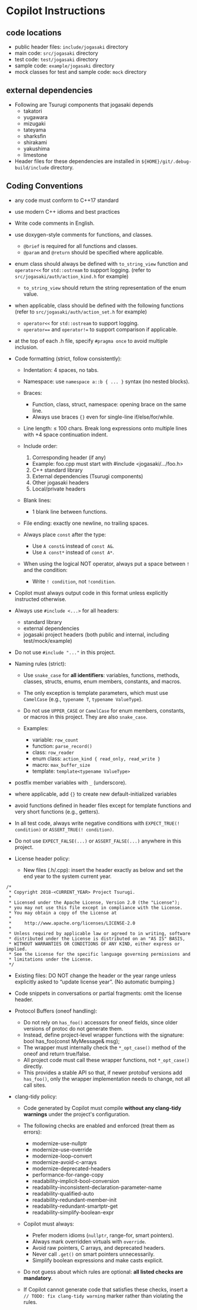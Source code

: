 # Copilot Instructions

## code locations

- public header files: `include/jogasaki` directory
- main code: `src/jogasaki` directory
- test code: `test/jogasaki` directory
- sample code: `example/jogasaki` directory
- mock classes for test and sample code: `mock` directory

## external dependencies

- Following are Tsurugi components that jogasaki depends
    - takatori
    - yugawara
    - mizugaki
    - tateyama
    - sharksfin
    - shirakami
    - yakushima
    - limestone
- Header files for these dependencies are installed in `${HOME}/git/.debug-build/include` directory.

## Coding Conventions

- any code must conform to C++17 standard
- use modern C++ idioms and best practices
- Write code comments in English.
- use doxygen-style comments for functions, and classes.
  - `@brief` is required for all functions and classes.
  - `@param` and `@return` should be specified where applicable.
- enum class should always be defined with `to_string_view` function and `operator<<` for `std::ostream` to support logging. (refer to `src/jogasaki/auth/action_kind.h` for example)
  - `to_string_view` should return the string representation of the enum value.
- when applicable, class should be defined with the following functions (refer to `src/jogasaki/auth/action_set.h` for example)
  - `operator<<` for `std::ostream` to support logging.
  - `operator==` and `operator!=` to support comparison if applicable.

- at the top of each .h file, specify `#pragma once` to avoid multiple inclusion.

- Code formatting (strict, follow consistently):

  - Indentation: 4 spaces, no tabs.
  - Namespace: use `namespace a::b { ... }` syntax (no nested blocks).
  - Braces:
    - Function, class, struct, namespace: opening brace on the same line.
    - Always use braces `{}` even for single-line if/else/for/while.
  - Line length: ≤ 100 chars. Break long expressions onto multiple lines with +4 space continuation indent.
  - Include order:
    1. Corresponding header (if any)
      - Example: foo.cpp must start with #include <jogasaki/.../foo.h>
    2. C++ standard library
    3. External dependencies (Tsurugi components)
    4. Other jogasaki headers
    5. Local/private headers
  - Blank lines:
    - 1 blank line between functions.
  - File ending: exactly one newline, no trailing spaces.

  - Always place `const` after the type:
    - Use `A const&` instead of `const A&`.
    - Use `A const*` instead of `const A*`.
  - When using the logical NOT operator, always put a space between `!` and the condition:
    - Write `! condition`, not `!condition`.

- Copilot must always output code in this format unless explicitly instructed otherwise.


- Always use `#include <...>` for all headers:
  - standard library
  - external dependencies
  - jogasaki project headers (both public and internal, including test/mock/example)
- Do not use `#include "..."` in this project.

- Naming rules (strict):
  - Use `snake_case` for **all identifiers**: variables, functions, methods, classes, structs, enums, enum members, constants, and macros.
  - The only exception is template parameters, which must use `CamelCase` (e.g., `typename T`, `typename ValueType`).
  - Do not use `UPPER_CASE` or `CamelCase` for enum members, constants, or macros in this project. They are also `snake_case`.

  - Examples:
    - variable: `row_count`
    - function: `parse_record()`
    - class: `row_reader`
    - enum class: `action_kind { read_only, read_write }`
    - macro: `max_buffer_size`
    - template: `template<typename ValueType>`

- postfix member variables with `_` (underscore).
- where applicable, add `{}` to create new default-initialized variables
- avoid functions defined in header files except for template functions and very short functions (e.g., getters).

- In all test code, always write negative conditions with `EXPECT_TRUE(! condition)` or `ASSERT_TRUE(! condition)`.
- Do not use `EXPECT_FALSE(...)` or `ASSERT_FALSE(...)` anywhere in this project.


- License header policy:

  - New files (.h/.cpp): insert the header exactly as below and set the end year to the system current year.
```
/*
 * Copyright 2018-<CURRENT_YEAR> Project Tsurugi.
 *
 * Licensed under the Apache License, Version 2.0 (the "License");
 * you may not use this file except in compliance with the License.
 * You may obtain a copy of the License at
 *
 *     http://www.apache.org/licenses/LICENSE-2.0
 *
 * Unless required by applicable law or agreed to in writing, software
 * distributed under the License is distributed on an "AS IS" BASIS,
 * WITHOUT WARRANTIES OR CONDITIONS OF ANY KIND, either express or implied.
 * See the License for the specific language governing permissions and
 * limitations under the License.
 */
```

  - Existing files: DO NOT change the header or the year range unless explicitly asked to “update license year”.
    (No automatic bumping.)

  - Code snippets in conversations or partial fragments: omit the license header.

- Protocol Buffers (oneof handling):

  - Do not rely on `has_foo()` accessors for oneof fields, since older versions of protoc do not generate them.
  - Instead, define project-level wrapper functions with the signature:
      bool has_foo(const MyMessage& msg);
  - The wrapper must internally check the `*_opt_case()` method of the oneof and return true/false.
  - All project code must call these wrapper functions, not `*_opt_case()` directly.
  - This provides a stable API so that, if newer protobuf versions add `has_foo()`, only the wrapper implementation needs to change, not all call sites.

- clang-tidy policy:

  - Code generated by Copilot must compile **without any clang-tidy warnings** under the project's configuration.
  - The following checks are enabled and enforced (treat them as errors):
    - modernize-use-nullptr
    - modernize-use-override
    - modernize-loop-convert
    - modernize-avoid-c-arrays
    - modernize-deprecated-headers
    - performance-for-range-copy
    - readability-implicit-bool-conversion
    - readability-inconsistent-declaration-parameter-name
    - readability-qualified-auto
    - readability-redundant-member-init
    - readability-redundant-smartptr-get
    - readability-simplify-boolean-expr

  - Copilot must always:
    - Prefer modern idioms (`nullptr`, range-for, smart pointers).
    - Always mark overridden virtuals with `override`.
    - Avoid raw pointers, C arrays, and deprecated headers.
    - Never call `.get()` on smart pointers unnecessarily.
    - Simplify boolean expressions and make casts explicit.

  - Do not guess about which rules are optional: **all listed checks are mandatory**.
  - If Copilot cannot generate code that satisfies these checks, insert a `// TODO: fix clang-tidy warning` marker rather than violating the rules.
